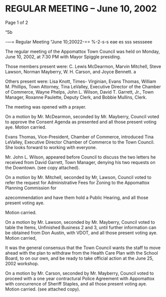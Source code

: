 # REGULAR MEETING – June 10, 2002

Page 1 of 2

“5b

-—= Regular Meeting “June 10;20022-== %-2-s-s eae es sss sessseee

The regular meeting of the Appomattox Town Council was held on Monday, June 10,
2002, at 7:30 PM with Mayor Spiggle presiding.

Those members present were: C. Lewis McDearmon, Marvin Mitchell, Steve Lawson,
Norman Mayberry, W. H. Carson, and Joyce Bennett. a

Others present were: Lisa Knott, Times- Virginian, Evans Thomas, William M. Phillips,
Town Attorney, Tina LeValley, Executive Director of the Chamber of Commerce,
Wayne Phelps, John L. Wilson, David T. Garrett, Jr., Town Manager, Roxanne Paulette,
Deputy Clerk, and Bobbie Mullins, Clerk.

The meeting was opened with a prayer.

On a motion by Mr. McDearmon, seconded by Mr. Mayberry, Council voted to approve
the Consent Agenda as presented and all those present voting aye. Motion carried.

Evans Thomas, Vice-President, Chamber of Commerce, introduced Tina LeValley,
Executive Director Chamber of Commerce to the Town Council. She looks forward to
working with everyone.

Mr. John L. Wilson, appeared before Council to discuss the two letters he received from
David Garrett, Town Manager, denying his two requests on the Downtown. (see copy
attached).

On a motion by Mr. Mitchell, seconded by Mr, Lawson, Council voted to refer the
request for Administrative Fees for Zoning to the Appomattox Planning Commission for

azecommendation and have them hold a Public Hearing, and all those present voting aye.

Motion carried.

On a motion by Mr. Lawson, seconded by Mr. Mayberry, Council voted to table the
Items, Unfinished Business 2 and 3, until further information can be obtained from Don
Austin, with VDOT, and all those present voting aye. Motion carried,

It was the general consensus that the Town Council wants the staff to move ahead with
the plan to withdraw from the Health Care Plan with the School Board, to on our own,
and be ready to take official action at the June 25, 2002 workshop.

On a motion by Mr. Carson, seconded by Mr. Mayberry, Council voted to proceed with a
one year contractural Police Agreement with Appomattox with concurrence of Sheriff
Staples, and all those present voting aye. Motion carried. (see attached copy).